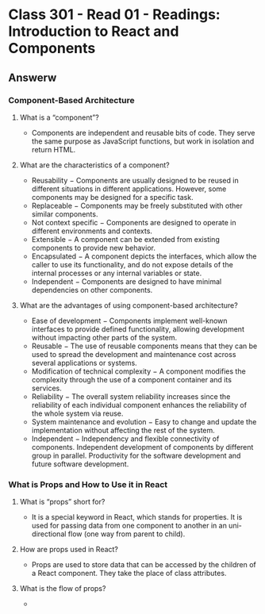 # Class 301 - Read 01 - Readings: Introduction to React and Components

## Answerw

### Component-Based Architecture

1. What is a “component”?

   - Components are independent and reusable bits of code. They serve the same purpose as JavaScript functions, but work in isolation and return HTML.

2. What are the characteristics of a component?

   - Reusability − Components are usually designed to be reused in different situations in different applications. However, some components may be designed for a specific task.
   - Replaceable − Components may be freely substituted with other similar components.
   - Not context specific − Components are designed to operate in different environments and contexts.
   - Extensible − A component can be extended from existing components to provide new behavior.
   - Encapsulated − A component depicts the interfaces, which allow the caller to use its functionality, and do not expose details of the internal processes or any internal variables or state.
   - Independent − Components are designed to have minimal dependencies on other components.

3. What are the advantages of using component-based architecture?

   - Ease of development − Components implement well-known interfaces to provide defined functionality, allowing development without impacting other parts of the system.
   - Reusable − The use of reusable components means that they can be used to spread the development and maintenance cost across several applications or systems.
   - Modification of technical complexity − A component modifies the complexity through the use of a component container and its services.
   - Reliability − The overall system reliability increases since the reliability of each individual component enhances the reliability of the whole system via reuse.
   - System maintenance and evolution − Easy to change and update the implementation without affecting the rest of the system.
   - Independent − Independency and flexible connectivity of components. Independent development of components by different group in parallel. Productivity for the software development and future software development.

### What is Props and How to Use it in React

1. What is “props” short for?

   - It is a special keyword in React, which stands for properties. It is used for passing data from one component to another in an uni-directional flow (one way from parent to child).

2. How are props used in React?

   - Props are used to store data that can be accessed by the children of a React component. They take the place of class attributes.

3. What is the flow of props?

   - 
